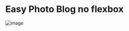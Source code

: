 # Easy Photo Blog no flexbox
![image](https://user-images.githubusercontent.com/70082215/171427730-d0eae25e-12a1-49d5-8209-90ebb3ee0899.png)
